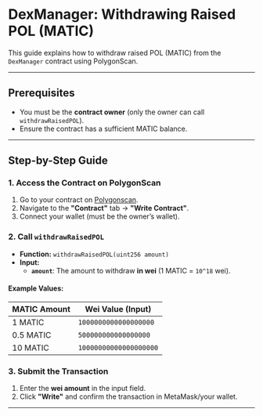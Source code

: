 # DexManager: Withdrawing Raised POL (MATIC)  

This guide explains how to withdraw raised POL (MATIC) from the `DexManager` contract using PolygonScan.  

---

## **Prerequisites**  
- You must be the **contract owner** (only the owner can call `withdrawRaisedPOL`).  
- Ensure the contract has a sufficient MATIC balance.  

---

## **Step-by-Step Guide**  

### **1. Access the Contract on PolygonScan**  
1. Go to your contract on [Polygonscan](https://polygonscan.com/address/0x90b2FbaC2424DF4BfeD42eB681273b4615880432).
2. Navigate to the **"Contract"** tab → **"Write Contract"**.  
3. Connect your wallet (must be the owner’s wallet).  

### **2. Call `withdrawRaisedPOL`**  
- **Function:** `withdrawRaisedPOL(uint256 amount)`  
- **Input:**  
  - **`amount`**: The amount to withdraw **in wei** (1 MATIC = `10^18` wei).  

#### **Example Values:**  
| MATIC Amount | Wei Value (Input) |  
|--------------|-------------------|  
| 1 MATIC      | `1000000000000000000` |  
| 0.5 MATIC    | `500000000000000000` |  
| 10 MATIC     | `10000000000000000000` |  

### **3. Submit the Transaction**  
1. Enter the **wei amount** in the input field.  
2. Click **"Write"** and confirm the transaction in MetaMask/your wallet.  

---
